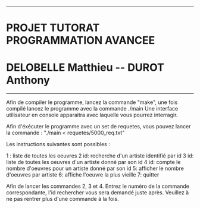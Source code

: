 -------------------------------------------------
# 		PROJET TUTORAT PROGRAMMATION AVANCEE
#	DELOBELLE Matthieu  --  DUROT Anthony
-------------------------------------------------

Afin de compiler le programme, lancez la commande "make", une fois compilé lancez le programme avec la commande ./main
Une interface utilisateur en console apparaitra avec laquelle vous pourrez interragir. 

Afin d'éxécuter le programme avec un set de requetes, vous pouvez lancer la commande : "./main < requetes/5000_req.txt"

Les instructions suivantes sont possibles :

1 : liste de toutes les oeuvres
2 id: recherche d'un artiste identifié par id
3 id: liste de toutes les oeuvres d'un artiste donné par son id
4 id: compte le nombre d'oeuvres pour un artiste donné par son id
5: afficher le nombre d'oeuvres par artiste
6: affiche l'oeuvre la plus vieille
7: quitter

Afin de lancer les commandes 2, 3 et 4. Entrez le numéro de la commande correspondante, l'id rechercher vous sera demandé juste après.
Veuillez à ne pas rentrer plus d'une commande à la fois.

